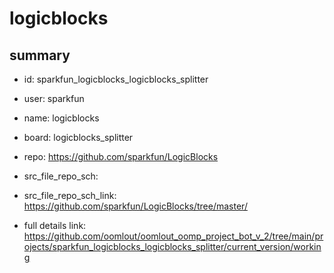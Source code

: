 # logicblocks
 
## summary 
* id: sparkfun_logicblocks_logicblocks_splitter
* user: sparkfun
* name: logicblocks
* board: logicblocks_splitter
* repo: https://github.com/sparkfun/LogicBlocks



* src_file_repo_sch: 
* src_file_repo_sch_link: https://github.com/sparkfun/LogicBlocks/tree/master/
* full details link: https://github.com/oomlout/oomlout_oomp_project_bot_v_2/tree/main/projects/sparkfun_logicblocks_logicblocks_splitter/current_version/working  







